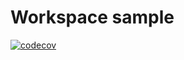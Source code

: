 # Workspace sample

[![codecov](https://codecov.io/github/fedeaviles/workspace-sample/branch/main/graph/badge.svg?token=QO5H2KNDMB)](https://codecov.io/github/fedeaviles/workspace-sample)
